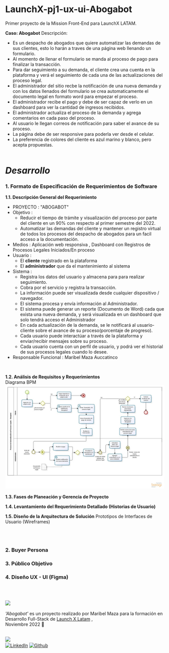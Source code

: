 # LaunchX-pj1-ux-ui-Abogabot

Primer proyecto de la Mission Front-End para LaunchX LATAM.

**Caso: Abogabot** Descripción:

- Es un despacho de abogados que quiere automatizar las demandas de sus clientes, esto lo harán a traves de una página web llenando un formulario.
- Al momento de llenar el formulario se manda al proceso de pago para finalizar la transacción.
- Para dar seguimiento a su demanda, el cliente crea una cuenta en la plataforma y verá el seguimiento de cada una de las actualizaciones del proceso legal.
- El administrador del sitio recbe la notificación de una nueva demanda y con los datos llenados del formulario se crea automaticamente el documento legal en formato word para empezar el proceso.
- El administrador recibe el pago y debe de ser capaz de verlo en un dashboard para ver la cantidad de ingresos recibidos.
- El administrador actualiza el proceso de la demanda y agrega comentarios en cada paso del proceso.
- Al usuario le llegan correos de notificación para saber el avance de su proceso.
- La página debe de ser responsive para poderla ver desde el celular.
- La preferencia de colores del cliente es azul marino y blanco, pero acepta propuestas.
<br> <br>

# *Desarrollo*

### **1. Formato de Especificación de Requerimientos de Software**

  **1.1. Descripción General del Requerimiento**
   <br>
  - PROYECTO : "ABOGABOT"
  - Objetivo : 
      - Reducir el tiempo de trámite y visualización del proceso por parte del cliente en un 90% con respecto al primer semestre del 2022.
      - Automatizar las demandas del cliente y mantener un registro virtual de todos los procesos del despacho de abogados para un facil acceso a la documentación.
  - Medios   : Aplicación web responsiva , Dashboard con Registros de Procesos Legales Iniciados/En proceso
  - Usuario  :  
      - El **cliente** registrado en la plataforma  
      - El **administrador** que da el mantenimiento al sistema
  - Sistema  :  
      - Registra los datos del usuario y almacena para para realizar seguimiento.
      - Cobra por el servicio y registra la transacción.
      - La información puede ser visualizada desde cualquier dispositivo / navegador.
      - El sistema procesa y envía información al Administrador.
      - El sistema puede generar un reporte (Documento de Word) cada que exista una nueva demanda, y será visualizada en un dashboard que solo tendrá acceso el Administrador
      - En cada actualización de la demanda, se le notificará al usuario-cliente sobre el avance de su proceso(porcentaje de progreso).
       - Cada usuario puede interactúar a través de la plataforma y enviar/recibir mensajes sobre su proceso.
      - Cada usuario cuenta con un perfil de usuario, y podrá ver el historial de sus procesos legales cuando lo desee.  
  - Responsable Funcional : Maribel Maza Auccatinco

<br>

  **1.2. Análisis de Requisitos y Requerimientos**
<br>
     Diagrama BPM
     ![Diagrama BPM](./imgBPMN-Abogabot.jpg)
  <br>  

  **1.3. Fases de Planeación y Gerencia de Proyecto**
<br> 

  **1.4. Levantamiento del Requerimiento Detallado (Historias de Usuario)**
<br>  

  **1.5. Diseño de la Arquitectura de Solución**
     Prototipos de Interfaces de Usuario (Wireframes)
      
<br><br>

### **2. Buyer Persona**

### **3. Público Objetivo**

### **4. Diseño UX - UI (Figma)**



<br> <br>

<img src="https://i.imgur.com/H7WKbvU.png" width="150"/> 
<br>

*'Abogabot'* es un proyecto realizado por Maribel Maza para la formación en Desarrollo Full-Stack de [Launch X Latam](https://github.com/Launch-X-Latam/MisionFrontEnd/tree/main/01%20-%20INTRO/practicas) , <br>Noviembre 2022 🤗
<br><br>

<img src="https://media.giphy.com/media/gj0gl6jbeDO1Z56wIa/giphy.gif" width="100"/> 
<br>
<a href="https://www.linkedin.com/in/maribel-maza/"><img alt="LinkedIn" src="https://img.shields.io/badge/linkedin%20-%230077B5.svg?&style=flat&logo=linkedin&logoColor=white"/></a> <a href="https://github.com/mysticBel"><img alt="Github" src="https://img.shields.io/github/followers/mysticBel?label=follow&style=social"/></a> &nbsp;


